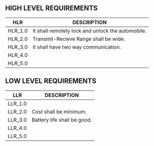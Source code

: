 ## HIGH LEVEL REQUIREMENTS
HLR     | DESCRIPTION
--------|-----------------------
HLR_1.0 |It shall remotely lock and unlock the automobile.
HLR_2.0 |Transmit-Recieve Range shall be wide.
HLR_3.0 |It shall have two way communication.
HLR_4.0 |
HLR_5.0 |

   


## LOW LEVEL REQUIREMENTS
LLR     | DESCRIPTION
--------|-----------------------
LLR_1.0 |
LLR_2.0 |Cost shall be minimum.
LLR_3.0 |Battery life shall be good.
LLR_4.0 |
LLR_5.0 |
